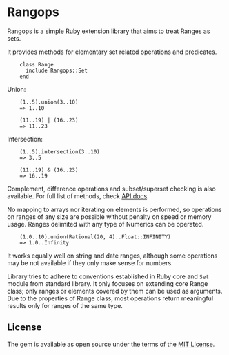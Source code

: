 # Rangops

Rangops is a simple Ruby extension library that aims to treat Ranges as sets.

It provides methods for elementary set related operations and predicates.

        class Range
          include Rangops::Set
        end

Union:

        (1..5).union(3..10)
        => 1..10

        (11..19) | (16..23)
        => 11..23

Intersection:

        (1..5).intersection(3..10)
        => 3..5

        (11..19) & (16..23)
        => 16..19


Complement, difference operations and subset/superset checking is also available.
For full list of methods, check [API docs](https://vojski.github.io/rangops/).

No mapping to arrays nor iterating on elements is performed, so operations
on ranges of any size are possible without penalty on speed or memory usage.
Ranges delimited with any type of Numerics can be operated.

        (1.0..10).union(Rational(20, 4)..Float::INFINITY)
        => 1.0..Infinity 

It works equally well on string and date ranges, although some operations may be
not available if they only make sense for numbers.

Library tries to adhere to conventions established in Ruby core and `Set` module
from standard library. It only focuses on extending core Range class; only ranges or
elements covered by them can be used as arguments. Due to the properties of Range class,
most operations return meaningful results only for ranges of the same type.


## License

The gem is available as open source under the terms of the [MIT License](https://opensource.org/licenses/MIT).

